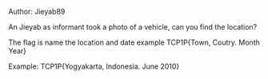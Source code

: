 Author: Jieyab89

An Jieyab as informant took a photo of a vehicle, can you find the location?

The flag is name the location and date example TCP1P{Town, Coutry. Month Year}

Example: TCP1P{Yogyakarta, Indonesia. June 2010}
